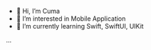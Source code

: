 - 👋 Hi, I’m Cuma
- 👀 I’m interested in Mobile Application
- 🌱 I’m currently learning Swift, SwiftUI, UIKit

...
